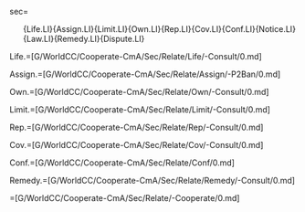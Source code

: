 sec=<ol>{Life.LI}{Assign.LI}{Limit.LI}{Own.LI}{Rep.LI}{Cov.LI}{Conf.LI}{Notice.LI}{Law.LI}{Remedy.LI}{Dispute.LI}</ol>

Life.=[G/WorldCC/Cooperate-CmA/Sec/Relate/Life/-Consult/0.md]

Assign.=[G/WorldCC/Cooperate-CmA/Sec/Relate/Assign/-P2Ban/0.md]

Own.=[G/WorldCC/Cooperate-CmA/Sec/Relate/Own/-Consult/0.md]

Limit.=[G/WorldCC/Cooperate-CmA/Sec/Relate/Limit/-Consult/0.md]

Rep.=[G/WorldCC/Cooperate-CmA/Sec/Relate/Rep/-Consult/0.md]

Cov.=[G/WorldCC/Cooperate-CmA/Sec/Relate/Cov/-Consult/0.md]

Conf.=[G/WorldCC/Cooperate-CmA/Sec/Relate/Conf/0.md]

Remedy.=[G/WorldCC/Cooperate-CmA/Sec/Relate/Remedy/-Consult/0.md]

=[G/WorldCC/Cooperate-CmA/Sec/Relate/-Cooperate/0.md]
